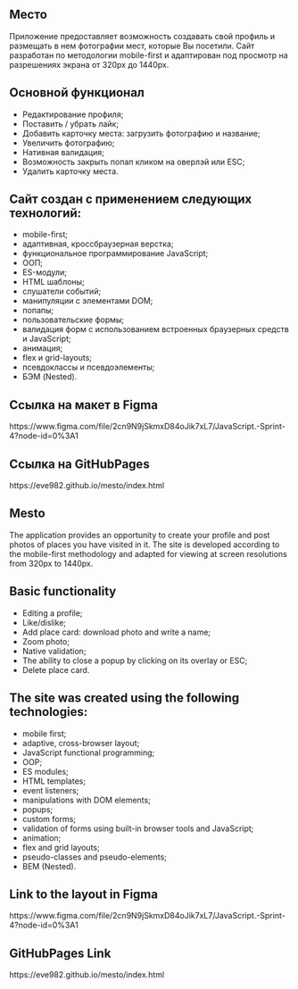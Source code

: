 <h2>Место</h2>

Приложение предоставляет возможность создавать свой профиль и размещать в нем фотографии мест, которые Вы посетили. Сайт разработан по методологии mobile-first и адаптирован под просмотр на разрешениях экрана от 320px до 1440px.

<h2>Основной функционал</h2>
<ul>
    <li>Редактирование профиля;</li>
    <li>Поставить / убрать лайк;</li>
    <li>Добавить карточку места: загрузить фотографию и название;</li>
    <li>Увеличить фотографию;</li>
    <li>Нативная валидация;</li>
    <li>Возможность закрыть попап кликом на оверлэй или ESC;</li>
    <li>Удалить карточку места.</li>
</ul>

<h2>Сайт создан с применением следующих технологий:</h2>
<ul>
    <li>mobile-first;</li>
    <li>адаптивная, кроссбраузерная верстка;</li>
    <li>функциональное программирование JavaScript;</li>
    <li>ООП;</li>
    <li>ES-модули;</li>
    <li>HTML шаблоны;</li>
    <li>слушатели событий;</li>
    <li>манипуляции с элементами DOM;</li>
    <li>попапы;</li>
    <li>пользовательские формы;</li>
    <li>валидация форм с использованием встроенных браузерных средств и JavaScript;</li>
    <li>анимация;</li>
    <li>flex и grid-layouts;</li>
    <li>псевдоклассы и псевдоэлементы;</li>
    <li>БЭМ (Nested).</li>

</ul>
  
<h2>Ссылка на макет в Figma</h2>
https://www.figma.com/file/2cn9N9jSkmxD84oJik7xL7/JavaScript.-Sprint-4?node-id=0%3A1

<h2>Ссылка на GitHubPages</h2>
https://eve982.github.io/mesto/index.html


<h2>Mesto</h2>

The application provides an opportunity to create your profile and post photos of places you have visited in it. The site is developed according to the mobile-first methodology and adapted for viewing at screen resolutions from 320px to 1440px.

<h2>Basic functionality</h2>
<ul>
    <li>Editing a profile;</li>
    <li>Like/dislike;</li>
    <li>Add place card: download photo and write a name;</li>
    <li>Zoom photo;</li>
    <li>Native validation;</li>
    <li>The ability to close a popup by clicking on its overlay or ESC;</li>
    <li>Delete place card.</li>
</ul>

<h2>The site was created using the following technologies:</h2>
<ul>
    <li>mobile first;</li>
    <li>adaptive, cross-browser layout;</li>
    <li>JavaScript functional programming;</li>
    <li>OOP;</li>
    <li>ES modules;</li>
    <li>HTML templates;</li>
    <li>event listeners;</li>
    <li>manipulations with DOM elements;</li>
    <li>popups;</li>
    <li>custom forms;</li>
    <li>validation of forms using built-in browser tools and JavaScript;</li>
    <li>animation;</li>
    <li>flex and grid layouts;</li>
    <li>pseudo-classes and pseudo-elements;</li>
    <li>BEM (Nested).</li>
</ul>

<h2>Link to the layout in Figma</h2>
https://www.figma.com/file/2cn9N9jSkmxD84oJik7xL7/JavaScript.-Sprint-4?node-id=0%3A1

<h2>GitHubPages Link</h2>
https://eve982.github.io/mesto/index.html